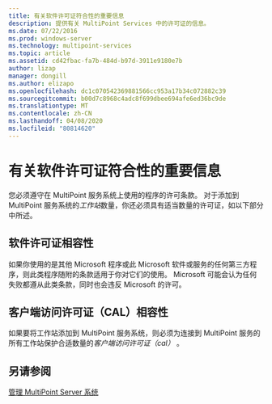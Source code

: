 ```yaml
---
title: 有关软件许可证符合性的重要信息
description: 提供有关 MultiPoint Services 中的许可证的信息。
ms.date: 07/22/2016
ms.prod: windows-server
ms.technology: multipoint-services
ms.topic: article
ms.assetid: cd42fbac-fa7b-484d-b97d-3911e9180e7b
author: lizap
manager: dongill
ms.author: elizapo
ms.openlocfilehash: dc1c070542369881566cc953a17b34c072882c39
ms.sourcegitcommit: b00d7c8968c4adc8f699dbee694afe6ed36bc9de
ms.translationtype: MT
ms.contentlocale: zh-CN
ms.lasthandoff: 04/08/2020
ms.locfileid: "80814620"
---
```

# <a name="important-information-about-software-license-compliance"></a>有关软件许可证符合性的重要信息
您必须遵守在 MultiPoint 服务系统上使用的程序的许可条款。 对于添加到 MultiPoint 服务系统的*工作站*数量，你还必须具有适当数量的许可证，如以下部分中所述。  
  
## <a name="software-license-compliance"></a>软件许可证相容性  
如果你使用的是其他 Microsoft 程序或此 Microsoft 软件或服务的任何第三方程序，则此类程序随附的条款适用于你对它们的使用。 Microsoft 可能会认为任何失败都遵从此类条款，同时也会违反 Microsoft 的许可。  
  
## <a name="client-access-license-cal-compliance"></a>客户端访问许可证（CAL）相容性  
如果要将工作站添加到 MultiPoint 服务系统，则必须为连接到 MultiPoint 服务的所有工作站保护合适数量的*客户端访问许可证（cal）* 。   
  
## <a name="see-also"></a>另请参阅  
[管理 MultiPoint Server 系统](managing-your-multipoint-services-system.md)  
  
